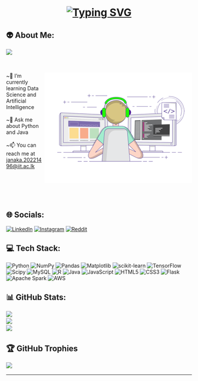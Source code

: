 <h1 align = "center">
  <a href="https://git.io/typing-svg"><img src="https://readme-typing-svg.demolab.com?font=Righteous&size=25&duration=4000&pause=1000&color=7cfc00&center=true&vCenter=true&random=false&width=435&lines=Hi+there+%F0%9F%91%8B;I'm+Janaka+Sendanayake :)" alt="Typing SVG" /></a>
</h1>

## 👽 About Me:

[![](https://visitcount.itsvg.in/api?id=JanakaDilshanSendnayake&icon=0&color=12)](https://visitcount.itsvg.in)

<br><be>

<img src="https://raw.githubusercontent.com/devSouvik/devSouvik/master/gif3.gif" align="right" width="400">

<p>~🌱 I’m currently learning Data Science and Artificial Intelligence
<br><br>
~💬 Ask me about Python and Java
<br><br>
~📫 You can reach me at <a href="mailto:janaka.20221496@iit.ac.lk"/>janaka.20221496@iit.ac.lk</a></p>
<br><br><br><br>

## 🌐 Socials:
[![LinkedIn](https://img.shields.io/badge/LinkedIn-%230077B5.svg?logo=linkedin&logoColor=white)](https://linkedin.com/in/www.linkedin.com/in/janaka-sendanayake) [![Instagram](https://img.shields.io/badge/Instagram-%23E4405F.svg?logo=Instagram&logoColor=white)](https://instagram.com/janaka_jr._)  [![Reddit](https://img.shields.io/badge/Reddit-%23FF4500.svg?logo=Reddit&logoColor=white)](https://reddit.com/user/u/_JanaKA_) 
<br>

## 💻 Tech Stack:
![Python](https://img.shields.io/badge/python-3670A0?style=for-the-badge&logo=python&logoColor=ffdd54) ![NumPy](https://img.shields.io/badge/numpy-%23013243.svg?style=for-the-badge&logo=numpy&logoColor=white) ![Pandas](https://img.shields.io/badge/pandas-%23150458.svg?style=for-the-badge&logo=pandas&logoColor=white) ![Matplotlib](https://img.shields.io/badge/Matplotlib-%23ffffff.svg?style=for-the-badge&logo=Matplotlib&logoColor=cornflowerblue) ![scikit-learn](https://img.shields.io/badge/scikit--learn-%23F7931E.svg?style=for-the-badge&logo=scikit-learn&logoColor=white) ![TensorFlow](https://img.shields.io/badge/TensorFlow-%23FF6F00.svg?style=for-the-badge&logo=TensorFlow&logoColor=white)  ![Scipy](https://img.shields.io/badge/SciPy-%230C55A5.svg?style=for-the-badge&logo=scipy&logoColor=%white)   ![MySQL](https://img.shields.io/badge/mysql-%2300000f.svg?style=for-the-badge&logo=mysql&logoColor=white) ![R](https://img.shields.io/badge/r-%23276DC3.svg?style=for-the-badge&logo=r&logoColor=white) ![Java](https://img.shields.io/badge/java-%23ED8B00.svg?style=for-the-badge&logo=openjdk&logoColor=white) ![JavaScript](https://img.shields.io/badge/javascript-%23323330.svg?style=for-the-badge&logo=javascript&logoColor=%23F7DF1E) ![HTML5](https://img.shields.io/badge/html5-%23E34F26.svg?style=for-the-badge&logo=html5&logoColor=white) ![CSS3](https://img.shields.io/badge/css3-%231572B6.svg?style=for-the-badge&logo=css3&logoColor=white) ![Flask](https://img.shields.io/badge/flask-%23000.svg?style=for-the-badge&logo=flask&logoColor=white) ![Apache Spark](https://img.shields.io/badge/Apache%20Spark-FDEE21?style=for-the-badge&logo=apachespark&logoColor=black) ![AWS](https://img.shields.io/badge/AWS-%23FF9900.svg?style=for-the-badge&logo=amazon-aws&logoColor=white)
<br>

## 📊 GitHub Stats:
![](https://github-readme-stats.vercel.app/api?username=JanakaDilshanSendnayake&theme=merko&hide_border=true&include_all_commits=true&count_private=true)<br/>
![](https://github-readme-streak-stats.herokuapp.com/?user=JanakaDilshanSendnayake&theme=merko&hide_border=true)<br/>
![](https://github-readme-stats.vercel.app/api/top-langs/?username=JanakaDilshanSendnayake&theme=merko&hide_border=false&include_all_commits=true&count_private=false&layout=compact)
<br>

## 🏆 GitHub Trophies
![](https://github-profile-trophy.vercel.app/?username=JanakaDilshanSendnayake&theme=matrix&no-frame=true&no-bg=false&margin-w=4)



---

